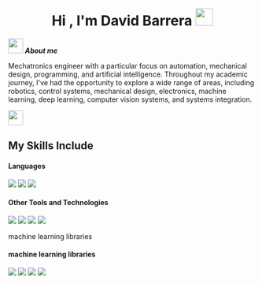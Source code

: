 <h1 align="center"><b>Hi , I'm David Barrera </b><img src="https://media.giphy.com/media/hvRJCLFzcasrR4ia7z/giphy.gif" width="35"></h1>
<!--  -->



<img src="https://tenor.com/es-419/view/chopper-one-piece-chopper-tony-tony-chopper-gif-9769840479248025596.gif" width="30px">&nbsp;***About me***

Mechatronics engineer with a particular focus on automation, mechanical design, programming, and artificial intelligence. Throughout my academic journey, I've had the opportunity to explore a wide range of areas, including robotics, control systems, mechanical design, electronics, machine learning, deep learning, computer vision systems, and systems integration.

<img src="https://media.giphy.com/media/ObNTw8Uzwy6KQ/giphy.gif" width="30px">

## My Skills Include

<h4> Languages </h4>
<span> 

  <img src="https://img.shields.io/badge/python-3670A0?style=for-the-badge&logo=python&logoColor=ffdd54">
  
  <img src= "https://img.shields.io/badge/-Arduino-00979D?style=for-the-badge&logo=Arduino&logoColor=white">
 
  <img src= "https://img.shields.io/badge/C%2B%2B-00599C?style=for-the-badge&logo=c%2B%2B&logoColor=white">
 




</span>


<h4> Other Tools and Technologies </h4>
<span>
  <img src="https://img.shields.io/badge/Git-F05032?style=for-the-badge&logo=git&logoColor=white">
  <img src="https://img.shields.io/badge/MySQL-00000F?style=for-the-badge&logo=mysql&logoColor=white">
  <img src="https://img.shields.io/badge/solidworks-005386?style=for-the-badge&logo=dassaultsystemes&logoColor=white">
  <img src="https://img.shields.io/badge/PLSQL-F80000?style=for-the-badge&logo=oracle&logoColor=black">
  
machine learning libraries
</span>

<h4> machine learning libraries </h4>
<span>
   <img src= "https://img.shields.io/badge/Pandas-2C2D72?style=for-the-badge&logo=pandas&logoColor=white">
   <img src="https://img.shields.io/badge/TensorFlow-FF6F00?style=for-the-badge&logo=tensorflow&logoColor=white">
   <img src= "https://img.shields.io/badge/Keras-FF0000?style=for-the-badge&logo=keras&logoColor=white">
  <img src= "https://img.shields.io/badge/scikit%20learn-F7931E?style=for-the-badge&logo=scikit-learn&logoColor=white">
 
</span>


</div>
